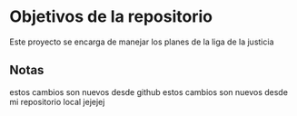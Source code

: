 # Objetivos de la repositorio

Este proyecto se encarga de manejar los planes de la liga de la justicia


## Notas
 estos cambios son nuevos desde github 
 estos cambios son nuevos desde mi repositorio local jejejej
 
